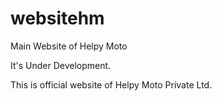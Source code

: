 # websitehm
Main Website of Helpy Moto

It's Under Development.

This is official website of Helpy Moto Private Ltd.
